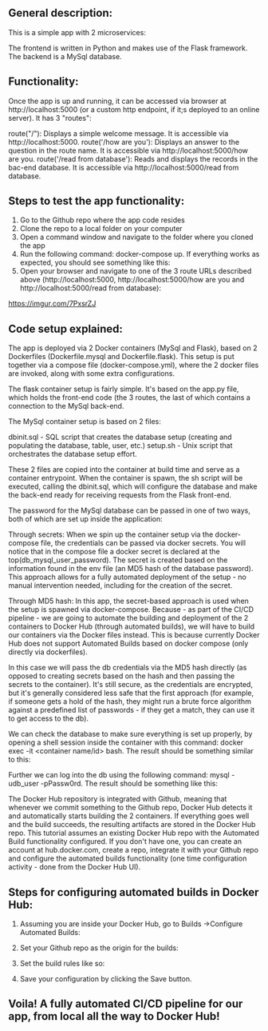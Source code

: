 ## General description:

This is a simple app with 2 microservices:

The frontend is written in Python and makes use of the Flask framework.
The backend is a MySql database.

## Functionality: 


Once the app is up and running, it can be accessed via 
browser at http://localhost:5000 (or a custom http endpoint, if it;s deployed to an
online server). It has 3 "routes":

route("/"): Displays a simple welcome message.  It is accessible via http://localhost:5000.
route('/how are you'): Displays an answer to the question in the route name.  It is accessible via http://localhost:5000/how are you.
route('/read from database'): Reads and displays the records in the bac-end database.  It is accessible via http://localhost:5000/read from database.

## Steps to test the app functionality:

1. Go to the Github repo where the app code resides
2. Clone the repo to a local folder on your computer
3. Open a command window and navigate to the folder where you cloned the app 
4. Run the following command: docker-compose up. If everything works as expected, you should see something like this:
5. Open your browser and navigate to one of the 3 route URLs described above (http://localhost:5000, http://localhost:5000/how are you and http://localhost:5000/read from database):

https://imgur.com/7PxsrZJ

## Code setup explained:

The app is deployed via 2 Docker containers (MySql and Flask), based on 2 Dockerfiles (Dockerfile.mysql and Dockerfile.flask).
This setup is put together via a compose file (docker-compose.yml), where the 2 docker files are invoked, along
with some extra configurations. 

The flask container setup is fairly simple. It's based on the app.py file, which holds the front-end code (the 3 routes, the last of which contains a connection to the MySql back-end.  

The MySql container setup is based on 2 files:

dbinit.sql - SQL script that creates the database setup (creating and populating the database, table, user, etc.)
setup.sh - Unix script that orchestrates the database setup effort.

These 2 files are copied into the container at build time and serve as a container entrypoint. When the container is spawn, the sh script will be executed, calling the dbinit.sql, which will configure the database and make the back-end ready for receiving requests from the Flask front-end.

The password for the MySql database can be passed in one of two ways, both of which are set up inside the application:

Through secrets:
When we spin up the container setup via the docker-compose file, the credentials can be passed via docker secrets.
You will notice that in the compose file a docker secret is declared at the top(db_mysql_user_password). The secret is created based on the 
information found in the env file (an MD5 hash of the database password). This approach allows for a fully automated deployment of the setup - no manual intervention needed, including for the creation of the secret. 

Through MD5 hash:
In this app, the secret-based approach is used when the setup is spawned via docker-compose. Because - as part of the CI/CD pipeline - we are going to automate the building and deployment of the 2 containers to Docker Hub (through automated builds), we will have to build our containers via the Docker files instead. This is because currently Docker Hub does not support Automated Builds based on docker compose (only directly via dockerfiles). 

In this case we will pass the db credentials via the MD5 hash directly (as opposed to creating secrets based on the hash and then passing the secrets 
to the container). It's still secure, as the credentials are encrypted, but it's generally considered less safe that the first approach (for example, if someone gets a hold of the hash, they might run a brute force algorithm against a predefined list of passwords - if they get a match, they can use it to get access to the db). 

We can check the database to make sure everything is set up properly, by opening a shell session inside the container with this command:
docker exec -it  <container name/id> bash. The result should be something similar to this:

Further we can log into the db using the following command: mysql -udb_user -pPassw0rd. The result should be something like this:


The Docker Hub repository is integrated with Github, meaning that whenever we commit something to the Github repo, Docker Hub detects it and automatically starts building the 2 containers. If everything goes well and the build succeeds, the resulting artifacts are stored in the Docker Hub repo. This tutorial assumes an existing Docker Hub repo with the Automated Build functionality configured. If you don't have one, you can create an account at hub.docker.com, create a repo, integrate it with your Github repo and configure the automated builds functionality (one time configuration activity - done from the Docker Hub UI). 

## Steps for configuring automated builds in Docker Hub:

1. Assuming you are inside your Docker Hub, go to Builds ->Configure Automated Builds:

2. Set your Github repo as the origin for the builds:

3. Set the build rules like so:

4. Save your configuration by clicking the Save button.

## Voila! A fully automated CI/CD pipeline for our app, from local all the way to Docker Hub!




